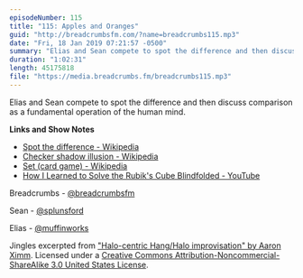 ```yaml
---
episodeNumber: 115
title: "115: Apples and Oranges"
guid: "http://breadcrumbsfm.com/?name=breadcrumbs115.mp3"
date: "Fri, 18 Jan 2019 07:21:57 -0500"
summary: "Elias and Sean compete to spot the difference and then discuss comparison as a fundamental operation of the human mind."
duration: "1:02:31"
length: 45175818
file: "https://media.breadcrumbs.fm/breadcrumbs115.mp3"
---
```

Elias and Sean compete to spot the difference and then discuss comparison as a fundamental operation of the human mind.

**Links and Show Notes**
- [Spot the difference - Wikipedia](https://en.wikipedia.org/wiki/Spot_the_difference)
- [Checker shadow illusion - Wikipedia](https://en.wikipedia.org/wiki/Checker_shadow_illusion)
- [Set (card game) - Wikipedia](https://en.wikipedia.org/wiki/Set_\(card_game\))
- [How I Learned to Solve the Rubik's Cube Blindfolded - YouTube](http://youtu.be/vFhujAn5b8U)

Breadcrumbs - [@breadcrumbsfm](https://twitter.com/breadcrumbsfm)

Sean - [@splunsford](https://twitter.com/splunsford)

Elias - [@muffinworks](https://twitter.com/muffinworks)

Jingles excerpted from ["Halo-centric Hang/Halo improvisation" by Aaron Ximm](http://freemusicarchive.org/music/aaron_ximm/handpans_and_the_hang/). Licensed under a [Creative Commons Attribution-Noncommercial-ShareAlike 3.0 United States License](http://creativecommons.org/licenses/by-nc-sa/3.0/us/).